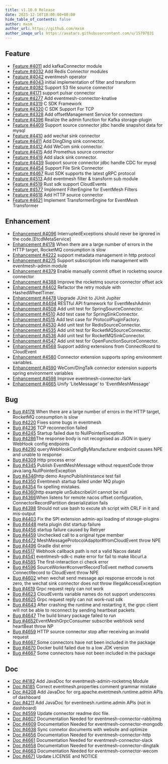 ```yaml
---
title: v1.10.0 Release
date: 2023-12-16T18:00:00+00:00
hide_table_of_contents: false
author: mxsm
author_url: https://github.com/mxsm
author_image_url: https://avatars.githubusercontent.com/u/15797831
---
```


## Feature

- [Feature #4011](https://github.com/apache/eventmesh/issues/4011) add kafkaConnector module
- [Feature #4032](https://github.com/apache/eventmesh/issues/4032) Add Redis Connector modules
- [Feature #4042](https://github.com/apache/eventmesh/issues/4042) eventmesh operator
- [Feature #4043](https://github.com/apache/eventmesh/issues/4043) initial implementation of filter and transform
- [Feature #4082](https://github.com/apache/eventmesh/issues/4082) Support S3 file source connector
- [Feature #4171](https://github.com/apache/eventmesh/issues/4171) support pulsar connector
- [Feature #4277](https://github.com/apache/eventmesh/issues/4277) Add eventmesh-connector-knative
- [Feature #4319](https://github.com/apache/eventmesh/issues/4319) C SDK Framework
- [Feature #4320](https://github.com/apache/eventmesh/issues/4320) C SDK Support For TCP
- [Feature #4328](https://github.com/apache/eventmesh/issues/4328) Add offsetManagement Service for connectors
- [Feature #4396](https://github.com/apache/eventmesh/issues/4396) Realize the admin function for Kafka storage-plugin
- [Feature #4409](https://github.com/apache/eventmesh/issues/4409) Support source connector jdbc handle snapshot data for mysql
- [Feature #4410](https://github.com/apache/eventmesh/issues/4410) add wechat sink connector
- [Feature #4411](https://github.com/apache/eventmesh/issues/4411) Add DingDing sink connector.
- [Feature #4412](https://github.com/apache/eventmesh/issues/4412) Add WeCom sink connector.
- [Feature #4415](https://github.com/apache/eventmesh/issues/4415) Add Promethus source connector
- [Feature #4419](https://github.com/apache/eventmesh/issues/4419) Add slack sink connector.
- [Feature #4439](https://github.com/apache/eventmesh/issues/4439) Support source connector jdbc handle CDC for mysql
- [Feature #4454](https://github.com/apache/eventmesh/issues/4454) Support File Sink Connector
- [Feature #4467](https://github.com/apache/eventmesh/issues/4467) Rust SDK supports the latest gRPC protocol
- [Feature #4513](https://github.com/apache/eventmesh/issues/4513) Add eventmesh filter & transform sub module
- [Feature #4519](https://github.com/apache/eventmesh/issues/4519) Rust sdk support CloudEvents
- [Feature #4577](https://github.com/apache/eventmesh/issues/4577) Implement FilterEngine for EventMesh Filters
- [Feature #4618](https://github.com/apache/eventmesh/issues/4618) Add HTTP source connector
- [Feature #4621](https://github.com/apache/eventmesh/issues/4621) Implement TransformerEngine for EventMesh Transformer

## Enhancement

- [Enhancement #4096](https://github.com/apache/eventmesh/issues/4096) InterruptedExceptions should never be ignored in the code.[EtcdMetaService]
- [Enhancement #4178](https://github.com/apache/eventmesh/issues/4178) When there are a large number of errors in the HTTP target, RocketMQ consumption is slow
- [Enhancement #4222](https://github.com/apache/eventmesh/issues/4222) support metadata management in http protocol
- [Enhancement #4275](https://github.com/apache/eventmesh/issues/4275) Support subscription info management with eventmesh-admin module
- [Enhancement #4379](https://github.com/apache/eventmesh/issues/4379) Enable manually commit offset in rocketmq source connector
- [Enhancement #4388](https://github.com/apache/eventmesh/issues/4388) Improve the rocketmq source connector offset ack
- [Enhancement #4402](https://github.com/apache/eventmesh/issues/4402) Refactor the retry module with HashedWheelTimer.
- [Enhancement #4478](https://github.com/apache/eventmesh/issues/4478) Upgrade JUnit to JUnit Jupiter
- [Enhancement #4494](https://github.com/apache/eventmesh/issues/4494) RESTful API framework for EventMeshAdmin
- [Enhancement #4508](https://github.com/apache/eventmesh/issues/4508) Add unit test for SpringSourceConnector.
- [Enhancement #4510](https://github.com/apache/eventmesh/issues/4510) Add test case for SpringSinkConnector.
- [Enhancement #4515](https://github.com/apache/eventmesh/issues/4515) Add test case for ProtocolPluginFactory.
- [Enhancement #4530](https://github.com/apache/eventmesh/issues/4530) Add unit test for RedisSourceConnector.
- [Enhancement #4535](https://github.com/apache/eventmesh/issues/4535) Add unit test for RocketMQSourceConnector.
- [Enhancement #4536](https://github.com/apache/eventmesh/issues/4536) Add unit test for RocketMQSinkConnector.
- [Enhancement #4547](https://github.com/apache/eventmesh/issues/4547) Add unit test for OpenFunctionSourceConnector.
- [Enhancement #4568](https://github.com/apache/eventmesh/issues/4568) Support adding extensions from ConnectRcord to CloudEvent
- [Enhancement #4580](https://github.com/apache/eventmesh/issues/4580) Connector extension supports spring environment variables.
- [Enhancement #4590](https://github.com/apache/eventmesh/issues/4590) WeCom/DingTalk connector extension supports spring environment variables
- [Enhancement #4598](https://github.com/apache/eventmesh/issues/4598) Improve eventmesh-connector-lark
- [Enhancement #4665](https://github.com/apache/eventmesh/issues/4665) Unify 'LiteMessage' to 'EventMeshMessage'

## Bug

- [Bug #4178](https://github.com/apache/eventmesh/issues/4178) When there are a large number of errors in the HTTP target, RocketMQ consumption is slow
- [Bug #4220](https://github.com/apache/eventmesh/issues/4220) Fixes some bugs in eventmesh
- [Bug #4236](https://github.com/apache/eventmesh/issues/4236) TCP reconnection failed
- [Bug #4245](https://github.com/apache/eventmesh/issues/4245) Startup failed due to NullPointerException
- [Bug #4286](https://github.com/apache/eventmesh/issues/4286)The response body is not recognised as JSON in query WebHook config endpoints
- [Bug #4290](https://github.com/apache/eventmesh/issues/4290) queryWebHookConfigByManufacturer endpoint causes NPE and unable to response
- [Bug #4309](https://github.com/apache/eventmesh/issues/4309) Http process error
- [Bug #4345](https://github.com/apache/eventmesh/issues/4345) Publish EventMeshMessage without requestCode throw java.lang.NullPointerException
- [Bug #4346](https://github.com/apache/eventmesh/issues/4346)http demo AsyncPublishInstance test fail
- [Bug #4350](https://github.com/apache/eventmesh/issues/4350) Eventmesh startup failed under MQ plugin
- [Bug #4354](https://github.com/apache/eventmesh/issues/4354) fix spelling mistakes.
- [Bug #4360](https://github.com/apache/eventmesh/issues/4360)http example unSubscribeUrl cannot be null
- [Bug #4366](https://github.com/apache/eventmesh/issues/4366)When listens for remote nacos offset configuration, ConnectorRecordPartition deserialization fails
- [Bug #4398](https://github.com/apache/eventmesh/issues/4398) Should not use bash to excute sh script with CRLF in it and mis-output
- [Bug #4403](https://github.com/apache/eventmesh/issues/4403) Fix the SPI extension admin-api loading of storage-plugins
- [Bug #4448](https://github.com/apache/eventmesh/issues/4448) meta plugin dist startup failure
- [Bug #4456](https://github.com/apache/eventmesh/issues/4456) startup failure caused by Retryer
- [Bug #4459](https://github.com/apache/eventmesh/issues/4459) Unchecked call to a original type member
- [Bug #4472](https://github.com/apache/eventmesh/issues/4472) MeshMessageProtocolAdaptor#fromCloudEvent throw NPE
- [Bug #4496](https://github.com/apache/eventmesh/issues/4496) Gradle dist error
- [Bug #4517](https://github.com/apache/eventmesh/issues/4517) Webhook callback path is not a valid Nacos dataId
- [Bug #4541](https://github.com/apache/eventmesh/issues/4541) eventmesh-sdk-c make error for fail to make libcurl.a
- [Bug #4585](https://github.com/apache/eventmesh/issues/4585) The first-interaction ci check error
- [Bug #4596](https://github.com/apache/eventmesh/issues/4596) SourceWorker#convertRecordToEvent method converts ConnectRecord to CloudEvent throw NPE
- [Bug #4602](https://github.com/apache/eventmesh/issues/4602) when wechat send message api response errcode is not zero, the wechat sink connector does not throw IllegalAccessException
- [Bug #4619](https://github.com/apache/eventmesh/issues/4619) Grpc request reply can not work
- [Bug #4623](https://github.com/apache/eventmesh/issues/4623) CloudEvents variable names do not support underscores
- [Bug #4625](https://github.com/apache/eventmesh/issues/4625) Grpc request reply can not work-rust sdk
- [Bug #4643](https://github.com/apache/eventmesh/issues/4643) After crashing the runtime and restarting it, the grpc client will not be able to reconnect by sending heartbeat packets
- [Bug #4647](https://github.com/apache/eventmesh/issues/4647) The build binary package failed to run
- [Bug #4652](https://github.com/apache/eventmesh/issues/4652)EventMeshGrpcConsumer subscribe webhook send heartBeat throw NP
- [Bug #4659](https://github.com/apache/eventmesh/issues/4659) HTTP source connector stop after receiving an invalid request
- [Bug #4667 ](https://github.com/apache/eventmesh/issues/4667)Some connectors have not been included in the package
- [Bug #4670](https://github.com/apache/eventmesh/issues/4670) Docker build failed due to a low JDK version
- [Bug #4667](https://github.com/apache/eventmesh/issues/4667) Some connectors have not been included in the package

## Doc

- [Doc #4182](https://github.com/apache/eventmesh/issues/4182) Add JavaDoc for eventmesh-admin-rocketmq Module
- [Doc #4185](https://github.com/apache/eventmesh/issues/4185) Correct eventmesh.properties comment grammar mistake
- [Doc #4208](https://github.com/apache/eventmesh/issues/4208) Add JavaDoc for org.apache.eventmesh.runtime.admin APIs of dashboard
- [Doc #4211](https://github.com/apache/eventmesh/issues/4211) Add JavaDoc for eventmesh.runtime.admin APIs (not in dashboard)
- [Doc #4559](https://github.com/apache/eventmesh/issues/4559) Update connector readme doc file.
- [Doc #4607](https://github.com/apache/eventmesh/issues/4607) Documentation Needed for eventmesh-connector-rabbitmq
- [Doc #4609](https://github.com/apache/eventmesh/issues/4609) Documentation Needed for eventmesh-connector-mongodb
- [Doc #4638](https://github.com/apache/eventmesh/issues/4638) Sync connetor documents with website and optimize
- [Doc #4656](https://github.com/apache/eventmesh/issues/4656) Documentation Needed for eventmesh-connector-http
- [Doc #4661](https://github.com/apache/eventmesh/issues/4661) Documentation Needed for eventmesh-connector-slack
- [Doc #4658](https://github.com/apache/eventmesh/issues/4658) Documentation Needed for eventmesh-connector-dingtalk
- [Doc #4663](https://github.com/apache/eventmesh/issues/4663) Documentation Needed for eventmesh-connector-wecom
- [Doc #4671](https://github.com/apache/eventmesh/issues/4671) Update LICENSE and NOTICE
